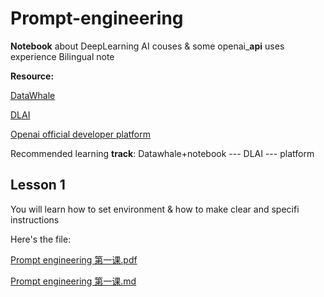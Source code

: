 # Prompt-engineering
**Notebook** about DeepLearning AI couses & some openai_**api** uses experience
Bilingual note

**Resource:**

[DataWhale](https://datawhalechina.github.io/prompt-engineering-for-developers/#/C1/1.%20%E7%AE%80%E4%BB%8B%20Introduction)

[DLAI](https://learn.deeplearning.ai/chatgpt-prompt-eng/lesson/1/introduction)

[Openai official developer platform](https://platform.openai.com/docs/overview)

Recommended learning **track**:
Datawhale+notebook --- DLAI  --- platform
## Lesson 1

You will learn how to set environment & how to make clear and specifi instructions

Here's the file:

[Prompt engineering 第一课.pdf](https://github.com/YizheXie/Prompt-engineering/files/13695021/Prompt.engineering.pdf)


[Prompt engineering 第一课.md](https://github.com/YizheXie/Prompt-engineering/files/13695024/Prompt.engineering.for.developers.md)
